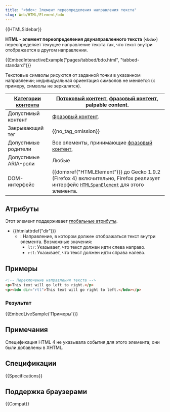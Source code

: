 ```yaml
---
title: "<bdo>: Элемент переопределения направления текста"
slug: Web/HTML/Element/bdo
---
```


{{HTMLSidebar}}

**HTML - элемент переопределения двунаправленного текста** (**`<bdo>`**) переопределяет текущее направление текста так, что текст внутри отображается в другом направлении.

{{EmbedInteractiveExample("pages/tabbed/bdo.html", "tabbed-standard")}}

Текстовые символы рисуются от заданной точки в указанном направлении; индивидуальная ориентация символов не меняется (к примеру, символы не зеркалятся).

| [Категории контента](/ru/docs/HTML/Content_categories) | [Потоковый контент](/ru/docs/HTML/Content_categories#Flow_content), [фразовый контент](/ru/docs/HTML/Content_categories#Phrasing_content), palpable content.              |
| ------------------------------------------------------ | ------------------------------------------------------------------------------------------------------------------------------------------------------------------------- |
| Допустимый контент                                     | [Фразовый контент](/ru/docs/HTML/Content_categories#Phrasing_content).                                                                                                    |
| Закрывающий тег                                        | {{no_tag_omission}}                                                                                                                                                       |
| Допустимые родители                                    | Все элементы, принимающие [фразовый контент](/ru/docs/HTML/Content_categories#Phrasing_content),                                                                          |
| Допустимые ARIA-роли                                   | Любые                                                                                                                                                                     |
| DOM-интерфейс                                          | {{domxref("HTMLElement")}} до Gecko 1.9.2 (Firefox 4) включительно, Firefox реализует интерфейс [`HTMLSpanElement`](/ru/docs/Web/API/HTMLSpanElement) для этого элемента. |

## Атрибуты

Этот элемент поддерживает [глобальные атрибуты](/ru/docs/HTML/Global_attributes).

- {{htmlattrdef("dir")}}
  - : Направление, в котором должен отображаться текст внутри элемента. Возможные значения:
    - `ltr`: Указывает, что текст должен идти слева направо.
    - `rtl`: Указывает, что текст должен идти справа налево.

## Примеры

```html
<!-- Переключение направления текста -->
<p>This text will go left to right.</p>
<p><bdo dir="rtl">This text will go right to left.</bdo></p>
```

### Результат

{{EmbedLiveSample('Примеры')}}

## Примечания

Спецификация HTML 4 не указывала события для этого элемента; они были добавлены в XHTML.

## Спецификации

{{Specifications}}

## Поддержка браузерами

{{Compat}}
